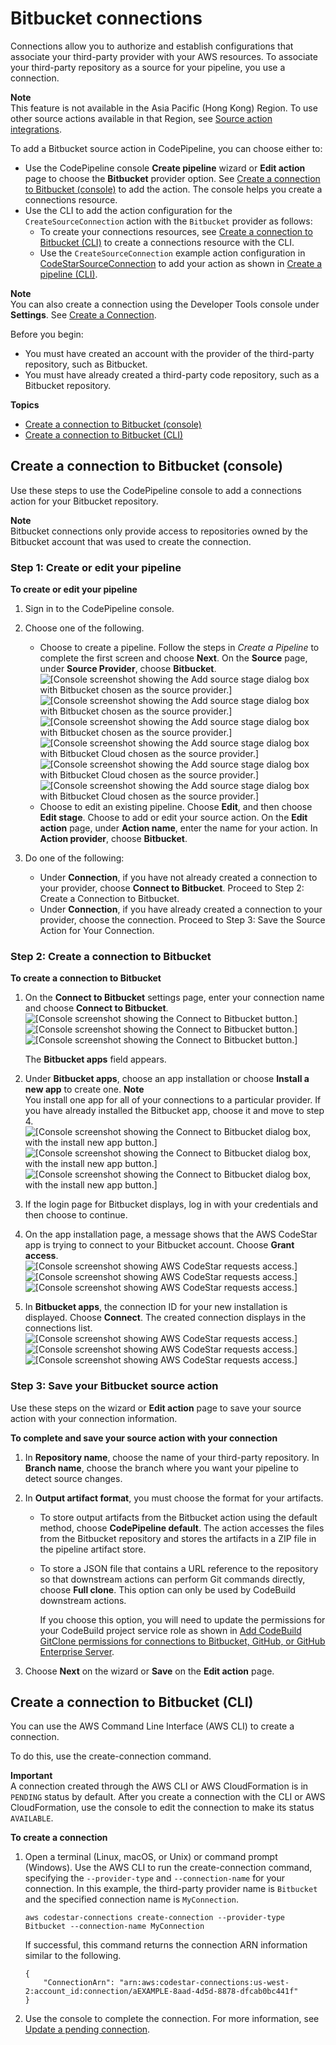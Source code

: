 # Bitbucket connections<a name="connections-bitbucket"></a>

Connections allow you to authorize and establish configurations that associate your third\-party provider with your AWS resources\. To associate your third\-party repository as a source for your pipeline, you use a connection\. 

**Note**  
This feature is not available in the Asia Pacific \(Hong Kong\) Region\. To use other source actions available in that Region, see [Source action integrations](integrations-action-type.md#integrations-source)\.

To add a Bitbucket source action in CodePipeline, you can choose either to: 
+ Use the CodePipeline console **Create pipeline** wizard or **Edit action** page to choose the **Bitbucket** provider option\. See [Create a connection to Bitbucket \(console\)](#connections-bitbucket-console) to add the action\. The console helps you create a connections resource\.
+ Use the CLI to add the action configuration for the `CreateSourceConnection` action with the `Bitbucket` provider as follows:
  + To create your connections resources, see [Create a connection to Bitbucket \(CLI\)](#connections-bitbucket-cli) to create a connections resource with the CLI\.
  + Use the `CreateSourceConnection` example action configuration in [CodeStarSourceConnection](action-reference-CodestarConnectionSource.md) to add your action as shown in [Create a pipeline \(CLI\)](pipelines-create.md#pipelines-create-cli)\.

**Note**  
You can also create a connection using the Developer Tools console under **Settings**\. See [Create a Connection](https://docs.aws.amazon.com/dtconsole/latest/userguide/connections-create.html)\.

Before you begin:
+ You must have created an account with the provider of the third\-party repository, such as Bitbucket\.
+ You must have already created a third\-party code repository, such as a Bitbucket repository\.

**Topics**
+ [Create a connection to Bitbucket \(console\)](#connections-bitbucket-console)
+ [Create a connection to Bitbucket \(CLI\)](#connections-bitbucket-cli)

## Create a connection to Bitbucket \(console\)<a name="connections-bitbucket-console"></a>

Use these steps to use the CodePipeline console to add a connections action for your Bitbucket repository\.

**Note**  
Bitbucket connections only provide access to repositories owned by the Bitbucket account that was used to create the connection\.

### Step 1: Create or edit your pipeline<a name="connections-bitbucket-console-action"></a>

**To create or edit your pipeline**

1. Sign in to the CodePipeline console\.

1. Choose one of the following\.
   + Choose to create a pipeline\. Follow the steps in *Create a Pipeline* to complete the first screen and choose **Next**\. On the **Source** page, under **Source Provider**, choose **Bitbucket**\.  
![\[Console screenshot showing the Add source stage dialog box with Bitbucket chosen as the source provider.\]](http://docs.aws.amazon.com/codepipeline/latest/userguide/images/bitbucket-add-source.png)![\[Console screenshot showing the Add source stage dialog box with Bitbucket chosen as the source provider.\]](http://docs.aws.amazon.com/codepipeline/latest/userguide/)![\[Console screenshot showing the Add source stage dialog box with Bitbucket chosen as the source provider.\]](http://docs.aws.amazon.com/codepipeline/latest/userguide/)  
![\[Console screenshot showing the Add source stage dialog box with Bitbucket Cloud chosen as the source provider.\]](http://docs.aws.amazon.com/codepipeline/latest/userguide/images/bitbucket-add-source-edit.png)![\[Console screenshot showing the Add source stage dialog box with Bitbucket Cloud chosen as the source provider.\]](http://docs.aws.amazon.com/codepipeline/latest/userguide/)![\[Console screenshot showing the Add source stage dialog box with Bitbucket Cloud chosen as the source provider.\]](http://docs.aws.amazon.com/codepipeline/latest/userguide/)
   + Choose to edit an existing pipeline\. Choose **Edit**, and then choose **Edit stage**\. Choose to add or edit your source action\. On the **Edit action** page, under **Action name**, enter the name for your action\. In **Action provider**, choose **Bitbucket**\.

1. Do one of the following:
   + Under **Connection**, if you have not already created a connection to your provider, choose **Connect to Bitbucket**\. Proceed to Step 2: Create a Connection to Bitbucket\.
   + Under **Connection**, if you have already created a connection to your provider, choose the connection\. Proceed to Step 3: Save the Source Action for Your Connection\.

### Step 2: Create a connection to Bitbucket<a name="connections-bitbucket-console-create"></a>

**To create a connection to Bitbucket**

1. On the **Connect to Bitbucket** settings page, enter your connection name and choose **Connect to Bitbucket**\.  
![\[Console screenshot showing the Connect to Bitbucket button.\]](http://docs.aws.amazon.com/codepipeline/latest/userguide/images/create-connection-bitbucket.png)![\[Console screenshot showing the Connect to Bitbucket button.\]](http://docs.aws.amazon.com/codepipeline/latest/userguide/)![\[Console screenshot showing the Connect to Bitbucket button.\]](http://docs.aws.amazon.com/codepipeline/latest/userguide/)

   The **Bitbucket apps** field appears\.

1. Under **Bitbucket apps**, choose an app installation or choose **Install a new app** to create one\.
**Note**  
You install one app for all of your connections to a particular provider\. If you have already installed the Bitbucket app, choose it and move to step 4\.  
![\[Console screenshot showing the Connect to Bitbucket dialog box, with the install new app button.\]](http://docs.aws.amazon.com/codepipeline/latest/userguide/images/newreview-source-wizard-bitbucket.png)![\[Console screenshot showing the Connect to Bitbucket dialog box, with the install new app button.\]](http://docs.aws.amazon.com/codepipeline/latest/userguide/)![\[Console screenshot showing the Connect to Bitbucket dialog box, with the install new app button.\]](http://docs.aws.amazon.com/codepipeline/latest/userguide/)

1. If the login page for Bitbucket displays, log in with your credentials and then choose to continue\.

1. On the app installation page, a message shows that the AWS CodeStar app is trying to connect to your Bitbucket account\. Choose **Grant access**\.  
![\[Console screenshot showing AWS CodeStar requests access.\]](http://docs.aws.amazon.com/codepipeline/latest/userguide/images/bitbucket-access-popup.png)![\[Console screenshot showing AWS CodeStar requests access.\]](http://docs.aws.amazon.com/codepipeline/latest/userguide/)![\[Console screenshot showing AWS CodeStar requests access.\]](http://docs.aws.amazon.com/codepipeline/latest/userguide/)

1. In **Bitbucket apps**, the connection ID for your new installation is displayed\. Choose **Connect**\. The created connection displays in the connections list\.  
![\[Console screenshot showing AWS CodeStar requests access.\]](http://docs.aws.amazon.com/codepipeline/latest/userguide/images/create-connection-bitbucket-app-ID.png)![\[Console screenshot showing AWS CodeStar requests access.\]](http://docs.aws.amazon.com/codepipeline/latest/userguide/)![\[Console screenshot showing AWS CodeStar requests access.\]](http://docs.aws.amazon.com/codepipeline/latest/userguide/)

### Step 3: Save your Bitbucket source action<a name="connections-bitbucket-console-save"></a>

Use these steps on the wizard or **Edit action** page to save your source action with your connection information\.

**To complete and save your source action with your connection**

1. In **Repository name**, choose the name of your third\-party repository\. In **Branch name**, choose the branch where you want your pipeline to detect source changes\.

1. In **Output artifact format**, you must choose the format for your artifacts\. 
   + To store output artifacts from the Bitbucket action using the default method, choose **CodePipeline default**\. The action accesses the files from the Bitbucket repository and stores the artifacts in a ZIP file in the pipeline artifact store\.
   + To store a JSON file that contains a URL reference to the repository so that downstream actions can perform Git commands directly, choose **Full clone**\. This option can only be used by CodeBuild downstream actions\.

     If you choose this option, you will need to update the permissions for your CodeBuild project service role as shown in [Add CodeBuild GitClone permissions for connections to Bitbucket, GitHub, or GitHub Enterprise Server](troubleshooting.md#codebuild-role-connections)\.

1. Choose **Next** on the wizard or **Save** on the **Edit action** page\.

## Create a connection to Bitbucket \(CLI\)<a name="connections-bitbucket-cli"></a>

You can use the AWS Command Line Interface \(AWS CLI\) to create a connection\. 

To do this, use the create\-connection command\. 

**Important**  
A connection created through the AWS CLI or AWS CloudFormation is in `PENDING` status by default\. After you create a connection with the CLI or AWS CloudFormation, use the console to edit the connection to make its status `AVAILABLE`\.

**To create a connection**

1. Open a terminal \(Linux, macOS, or Unix\) or command prompt \(Windows\)\. Use the AWS CLI to run the create\-connection command, specifying the `--provider-type` and `--connection-name` for your connection\. In this example, the third\-party provider name is `Bitbucket` and the specified connection name is `MyConnection`\.

   ```
   aws codestar-connections create-connection --provider-type Bitbucket --connection-name MyConnection
   ```

   If successful, this command returns the connection ARN information similar to the following\.

   ```
   {
       "ConnectionArn": "arn:aws:codestar-connections:us-west-2:account_id:connection/aEXAMPLE-8aad-4d5d-8878-dfcab0bc441f"
   }
   ```

1. Use the console to complete the connection\. For more information, see [Update a pending connection](https://docs.aws.amazon.com/dtconsole/latest/userguide/connections-update.html)\.